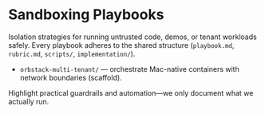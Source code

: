 # Sandboxing Playbooks

Isolation strategies for running untrusted code, demos, or tenant workloads safely. Every playbook adheres to the shared structure (`playbook.md`, `rubric.md`, `scripts/`, `implementation/`).

- `orbstack-multi-tenant/` — orchestrate Mac-native containers with network boundaries (scaffold).

Highlight practical guardrails and automation—we only document what we actually run.
